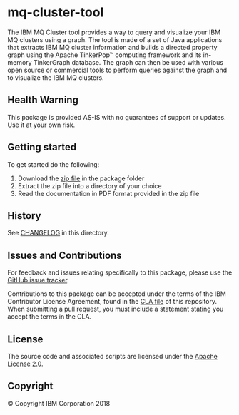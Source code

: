 # mq-cluster-tool

The IBM MQ Cluster tool provides a way to query and visualize your IBM MQ clusters using a graph.
The tool is made of a set of Java applications that extracts IBM MQ cluster information and builds
a directed property graph using the Apache TinkerPop™ computing framework and its in-memory TinkerGraph
database. The graph can then be used with various open source or commercial tools to perform queries
against the graph and to visualize the IBM MQ clusters.

## Health Warning

This package is provided AS-IS with no guarantees of support or updates.
Use it at your own risk.

## Getting started

To get started do the following:

1. Download the [zip file](./package) in the package folder
2. Extract the zip file into a directory of your choice
3. Read the documentation in PDF format provided in the zip file

## History

See [CHANGELOG](CHANGELOG.md) in this directory.

## Issues and Contributions

For feedback and issues relating specifically to this package, please use the [GitHub issue tracker](https://github.com/ibm-messaging/mq-cluster-tool/issues).

Contributions to this package can be accepted under the terms of the IBM Contributor License
Agreement, found in the [CLA file](CLA.md) of this repository. When submitting a pull request, you
must include a statement stating you accept the terms in the CLA.

## License

The source code and associated scripts are licensed under the [Apache License 2.0](./LICENSE).

## Copyright

© Copyright IBM Corporation 2018